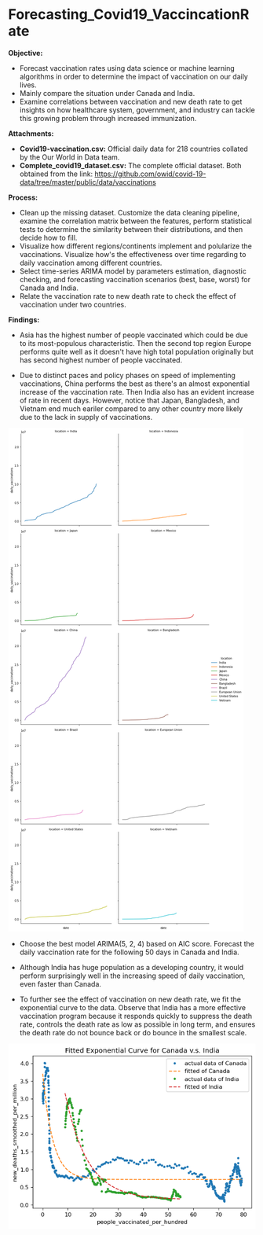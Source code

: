 # Forecasting_Covid19_VaccincationRate
**Objective:**
- Forecast vaccination rates using data science or machine learning algorithms in order to determine the impact of vaccination on our daily lives.
- Mainly compare the situation under Canada and India.
- Examine correlations between vaccination and new death rate to get insights on how healthcare system, government, and industry can tackle this growing problem through increased immunization.

**Attachments:**
- **Covid19-vaccination.csv:** Official daily data for 218 countries collated by the Our World in Data team. 
- **Complete_covid19_dataset.csv:** The complete official dataset. Both obtained from the link: https://github.com/owid/covid-19-data/tree/master/public/data/vaccinations

**Process:**
- Clean up the missing dataset. Customize the data cleaning pipeline, examine the correlation matrix between the features, perform statistical tests to determine the similarity between their distributions, and then decide how to fill.
- Visualize how different regions/continents implement and polularize the vaccinations. Visualize how's the effectiveness over time regarding to daily vaccination among different countries.
- Select time-series ARIMA model by parameters estimation, diagnostic checking, and forecasting vaccination scenarios (best, base, worst) for Canada and India.
- Relate the vaccination rate to new death rate to check the effect of vaccination under two countries.

**Findings:**
- Asia has the highest number of people vaccinated which could be due to its most-populous characteristic. Then the second top region Europe performs quite well as it doesn't have high total population originally but has second highest number of people vaccinated.

- Due to distinct paces and policy phases on speed of implementing vaccinations, China performs the best as there's an almost exponential increase of the vaccination rate. Then India also has an evident increase of rate in recent days. However, notice that Japan, Bangladesh, and Vietnam end much eariler compared to any other country more likely due to the lack in supply of vaccinations.

![alter text](https://github.com/elenayinyin/Forecasting_Covid19_VaccincationRate/blob/main/daily_vacc.png)

- Choose the best model ARIMA(5, 2, 4) based on AIC score. Forecast the daily vaccination rate for the following 50 days in Canada and India.

- Although India has huge population as a developing country, it would perform surprisingly well in the increasing speed of daily vaccination, even faster than Canada.

-  To further see the effect of vaccination on new death rate, we fit the exponential curve to the data. Observe that India has a more effective vaccination program because it responds quickly to suppress the death rate, controls the death rate as low as possible in long term, and ensures the death rate do not bounce back or do bounce in the smallest scale.

![alter text](https://github.com/elenayinyin/Forecasting_Covid19_VaccincationRate/blob/main/exponential_decay.png)




